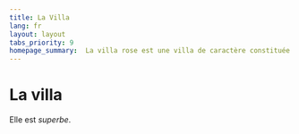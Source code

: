```yaml
---
title: La Villa
lang: fr
layout: layout
tabs_priority: 9
homepage_summary:  La villa rose est une villa de caractère constituée de pièces portes et fenêtres. Concue par un architecte momorentin dans les années 1903, ses masures ont un charme époustouflant. Elle est de plus dotée d'une piscine de plus de 3 mètres carrés
---
```

La villa
========
Elle est *superbe*.


